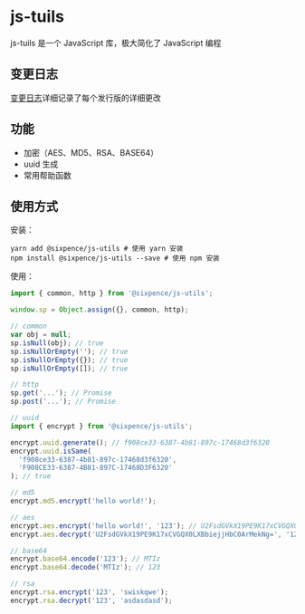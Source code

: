 # js-tuils

js-tuils 是一个 JavaScript 库，极大简化了 JavaScript 编程

## 变更日志

[变更日志](./CHANGELOG.md)详细记录了每个发行版的详细更改

## 功能

- 加密（AES、MD5、RSA、BASE64）
- uuid 生成
- 常用帮助函数

## 使用方式

安装：

```shell
yarn add @sixpence/js-utils # 使用 yarn 安装
npm install @sixpence/js-utils --save # 使用 npm 安装
```

使用：

```javascript
import { common, http } from '@sixpence/js-utils';

window.sp = Object.assign({}, common, http);

// common
var obj = null;
sp.isNull(obj); // true
sp.isNullOrEmpty(''); // true
sp.isNullOrEmpty({}); // true
sp.isNullOrEmpty([]); // true

// http
sp.get('...'); // Promise
sp.post('...'); // Promise

// uuid
import { encrypt } from '@sixpence/js-utils';

encrypt.uuid.generate(); // f908ce33-6387-4b81-897c-17468d3f6320
encrypt.uuid.isSame(
  'f908ce33-6387-4b81-897c-17468d3f6320',
  'F908CE33-6387-4B81-897C-17468D3F6320'
); // true

// md5
encrypt.md5.encrypt('hello world!');

// aes
encrypt.aes.encrypt('hello world!', '123'); // U2FsdGVkX19PE9K17xCVGQX0LXBbiejjHbC0ArMekNg=
encrypt.aes.decrypt('U2FsdGVkX19PE9K17xCVGQX0LXBbiejjHbC0ArMekNg=', '123'); // hello world!

// base64
encrypt.base64.encode('123'); // MTIz
encrypt.base64.decode('MTIz'); // 123

// rsa
encrypt.rsa.encrypt('123', 'swiskqwe');
encrypt.rsa.decrypt('123', 'asdasdasd');
```
